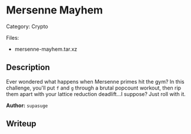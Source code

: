 # Mersenne Mayhem

Category: Crypto

Files:
- mersenne-mayhem.tar.xz

## Description

Ever wondered what happens when Mersenne primes hit the gym? In this challenge, you'll put `f`  and `g`  through a brutal popcount workout, then rip them apart with your lattice reduction deadlift...I suppose? Just roll with it.

**Author:** `supasuge`

## Writeup